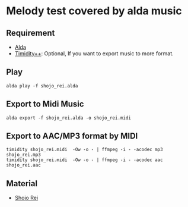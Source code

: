 # Melody test covered by alda music

## Requirement
- [Alda](https://alda.io)
- [Timidity++](https://sourceforge.net/projects/timidity/): Optional, If you want to export music to more format.

## Play 
```
alda play -f shojo_rei.alda
```

## Export to Midi Music
```
alda export -f shojo_rei.alda -o shojo_rei.midi
```

## Export to AAC/MP3 format by MIDI

```
timidity shojo_rei.midi  -Ow -o - | ffmpeg -i - -acodec mp3 shojo_rei.mp3
timidity shojo_rei.midi  -Ow -o - | ffmpeg -i - -acodec aac shojo_rei.aac
```

## Material
- [Shojo Rei](https://youtu.be/JW3N-HvU0MA)
